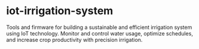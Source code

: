 # iot-irrigation-system
Tools and firmware for building a sustainable and efficient irrigation system using IoT technology. Monitor and control water usage, optimize schedules, and increase crop productivity with precision irrigation.

